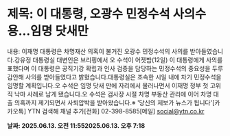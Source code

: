 # **제목: 이 대통령, 오광수 민정수석 사의수용...임명 닷새만**

  내용: 이재명 대통령은 차명재산 의혹이 불거진 오광수 민정수석의 사의를 받아들였습니다.강유정 대통령실 대변인은 브리핑에서 오 수석이 어젯밤(12일) 이 대통령에게 사의를 표했다며 이 대통령은 공직기강 확립과 인사 검증을 담당하는 민정수석의 중요성을 두루 감안해 사의를 받아들였다고 밝혔습니다.대통령실은 조속한 시일 내에 차기 민정수석을 임명할 계획입니다.오 수석은 임명 닷새 만에 자리에서 물러나면서 이재명 정부 첫 고위직 낙마 사례로 남게 됐습니다.오 수석은 검사장 시절 차명 부동산 관리에 이어 차명 대출 의혹까지 제기되면서 사퇴압박을 받아왔습니다.※ '당신의 제보가 뉴스가 됩니다'[카카오톡] YTN 검색해 채널 추가[전화] 02-398-8585[메일] social@ytn.co.kr

  **날짜: 2025.06.13. 오전 11:552025.06.13. 오후 7:18**